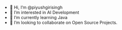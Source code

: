 - 👋 Hi, I’m @piyushgirisingh
- 👀 I’m interested in AI Development
- 🌱 I’m currently learning Java
- 💞️ I’m looking to collaborate on Open Source Projects.


<!---
piyushgirisingh/piyushgirisingh is a ✨ special ✨ repository because its `README.md` (this file) appears on your GitHub profile.
You can click the Preview link to take a look at your changes.
--->
